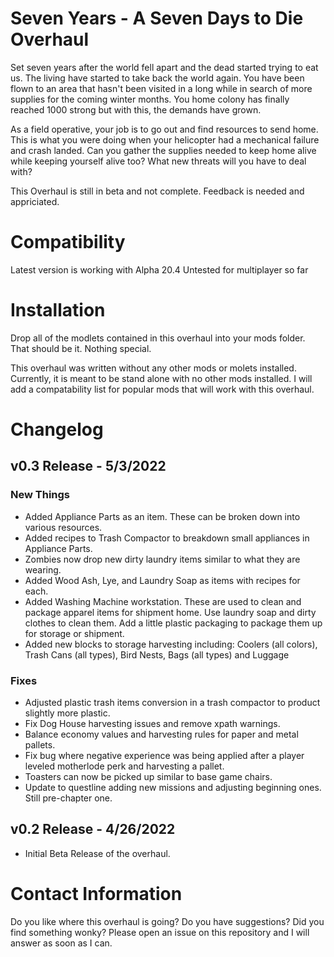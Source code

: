 # Seven Years - A Seven Days to Die Overhaul

Set seven years after the world fell apart and the dead started trying to eat us. The living have started to take back the world again. You have been flown to an area that hasn't been visited in a long while in search of more supplies for the coming winter months. You home colony has finally reached 1000 strong but with this, the demands have grown. 

As a field operative, your job is to go out and find resources to send home. This is what you were doing when your helicopter had a mechanical failure and crash landed. Can you gather the supplies needed to keep home alive while keeping yourself alive too? What new threats will you have to deal with?

This Overhaul is still in beta and not complete. Feedback is needed and appriciated. 

# Compatibility

Latest version is working with Alpha 20.4
Untested for multiplayer so far 

# Installation

Drop all of the modlets contained in this overhaul into your mods folder. That should be it. Nothing special.

This overhaul was written without any other mods or molets installed. Currently, it is meant to be stand alone with no other mods installed. I will add a compatability list for popular mods that will work with this overhaul.

# Changelog

## v0.3 Release - 5/3/2022

### New Things

- Added Appliance Parts as an item. These can be broken down into various resources.  
- Added recipes to Trash Compactor to breakdown small appliances in Appliance Parts.
- Zombies now drop new dirty laundry items similar to what they are wearing.
- Added Wood Ash, Lye, and Laundry Soap as items with recipes for each.
- Added Washing Machine workstation. These are used to clean and package apparel items for shipment home. Use laundry soap and dirty clothes to clean them. Add a little plastic packaging to package them up for storage or shipment.
- Added new blocks to storage harvesting including: Coolers (all colors), Trash Cans (all types), Bird Nests, Bags (all types) and Luggage

### Fixes

- Adjusted plastic trash items conversion in a trash compactor to product slightly more plastic.
- Fix Dog House harvesting issues and remove xpath warnings.
- Balance economy values and harvesting rules for paper and metal pallets. 
- Fix bug where negative experience was being applied after a player leveled motherlode perk and harvesting a pallet.
- Toasters can now be picked up similar to base game chairs. 
- Update to questline adding new missions and adjusting beginning ones. Still pre-chapter one.

## v0.2 Release - 4/26/2022

- Initial Beta Release of the overhaul. 

# Contact Information

Do you like where this overhaul is going? Do you have suggestions? Did you find something wonky? Please open an issue on this repository and I will answer as soon as I can.